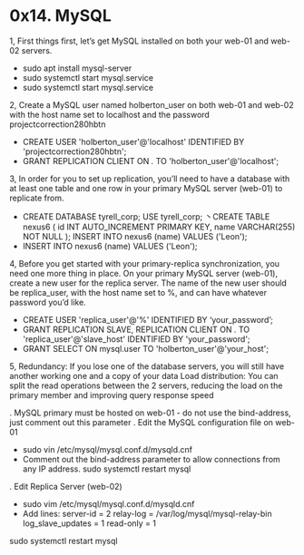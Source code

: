 #                 0x14. MySQL


1, First things first, let’s get MySQL installed on both your web-01 and web-02 servers.
* sudo apt install mysql-server
* sudo systemctl start mysql.service
* sudo systemctl start mysql.service

2, Create a MySQL user named holberton_user on both web-01 and web-02 with the host name set to localhost and the password projectcorrection280hbtn
* CREATE USER 'holberton_user'@'localhost' IDENTIFIED BY 'projectcorrection280hbtn';
* GRANT REPLICATION CLIENT ON *.* TO 'holberton_user'@'localhost';

3, In order for you to set up replication, you’ll need to have a database with at least one table and one row in your primary MySQL server (web-01) to replicate from.
* CREATE DATABASE tyrell_corp; USE tyrell_corp; 丶CREATE TABLE nexus6 (
     id INT AUTO_INCREMENT PRIMARY KEY,
     name VARCHAR(255) NOT NULL
 ); INSERT INTO nexus6 (name) VALUES ('Leon');
* INSERT INTO nexus6 (name) VALUES ('Leon');

4, Before you get started with your primary-replica synchronization, you need one more thing in place. On your primary MySQL server (web-01), create a new user for the replica server.
The name of the new user should be replica_user, with the host name set to %, and can have whatever password you’d like.
* CREATE USER 'replica_user'@'%' IDENTIFIED BY ‘your_password’;
* GRANT REPLICATION SLAVE, REPLICATION CLIENT ON *.* TO 'replica_user'@'slave_host' IDENTIFIED BY 'your_password';
* GRANT SELECT ON mysql.user TO 'holberton_user'@'your_host';

5, Redundancy: If you lose one of the database servers, you will still have another working one and a copy of your data
Load distribution: You can split the read operations between the 2 servers, reducing the load on the primary member and improving query response speed

. MySQL primary must be hosted on web-01 - do not use the bind-address, just comment out this parameter
. Edit the MySQL configuration file on web-01
* sudo vin /etc/mysql/mysql.conf.d/mysqld.cnf
* Comment out the bind-address parameter to allow connections from any IP address.
sudo systemctl restart mysql

. Edit Replica Server (web-02)
* sudo vim /etc/mysql/mysql.conf.d/mysqld.cnf
* Add lines:
server-id = 2
relay-log = /var/log/mysql/mysql-relay-bin
log_slave_updates = 1
read-only = 1

sudo systemctl restart mysql


